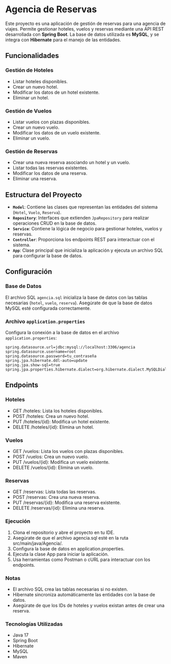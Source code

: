 # Agencia de Reservas

Este proyecto es una aplicación de gestión de reservas para una agencia de viajes. Permite gestionar hoteles, vuelos y reservas mediante una API REST desarrollada con **Spring Boot**. La base de datos utilizada es **MySQL**, y se integra con **Hibernate** para el manejo de las entidades.

## Funcionalidades

### Gestión de Hoteles
- Listar hoteles disponibles.
- Crear un nuevo hotel.
- Modificar los datos de un hotel existente.
- Eliminar un hotel.

### Gestión de Vuelos
- Listar vuelos con plazas disponibles.
- Crear un nuevo vuelo.
- Modificar los datos de un vuelo existente.
- Eliminar un vuelo.

### Gestión de Reservas
- Crear una nueva reserva asociando un hotel y un vuelo.
- Listar todas las reservas existentes.
- Modificar los datos de una reserva.
- Eliminar una reserva.

## Estructura del Proyecto

- **`Model`**: Contiene las clases que representan las entidades del sistema (`Hotel`, `Vuelo`, `Reserva`).
- **`Repository`**: Interfaces que extienden `JpaRepository` para realizar operaciones CRUD en la base de datos.
- **`Service`**: Contiene la lógica de negocio para gestionar hoteles, vuelos y reservas.
- **`Controller`**: Proporciona los endpoints REST para interactuar con el sistema.
- **`App`**: Clase principal que inicializa la aplicación y ejecuta un archivo SQL para configurar la base de datos.

## Configuración

### Base de Datos
El archivo SQL `agencia.sql` inicializa la base de datos con las tablas necesarias (`hotel`, `vuelo`, `reserva`). Asegúrate de que la base de datos MySQL esté configurada correctamente.

### Archivo `application.properties`
Configura la conexión a la base de datos en el archivo `application.properties`:

```properties
spring.datasource.url=jdbc:mysql://localhost:3306/agencia
spring.datasource.username=root
spring.datasource.password=tu_contraseña
spring.jpa.hibernate.ddl-auto=update
spring.jpa.show-sql=true
spring.jpa.properties.hibernate.dialect=org.hibernate.dialect.MySQLDialect
```
## Endpoints
### Hoteles
- GET /hoteles: Lista los hoteles disponibles.
- POST /hoteles: Crea un nuevo hotel.
- PUT /hoteles/{id}: Modifica un hotel existente.
- DELETE /hoteles/{id}: Elimina un hotel.
### Vuelos
- GET /vuelos: Lista los vuelos con plazas disponibles.
- POST /vuelos: Crea un nuevo vuelo.
- PUT /vuelos/{id}: Modifica un vuelo existente.
- DELETE /vuelos/{id}: Elimina un vuelo.
### Reservas
- GET /reservas: Lista todas las reservas.
- POST /reservas: Crea una nueva reserva.
- PUT /reservas/{id}: Modifica una reserva existente.
- DELETE /reservas/{id}: Elimina una reserva.
### Ejecución
1. Clona el repositorio y abre el proyecto en tu IDE.
2. Asegúrate de que el archivo agencia.sql esté en la ruta src/main/java/Agencia/.
3. Configura la base de datos en application.properties.
4. Ejecuta la clase App para iniciar la aplicación.
5. Usa herramientas como Postman o cURL para interactuar con los endpoints.
### Notas
- El archivo SQL crea las tablas necesarias si no existen.
- Hibernate sincroniza automáticamente las entidades con la base de datos.
- Asegúrate de que los IDs de hoteles y vuelos existan antes de crear una reserva.
### Tecnologías Utilizadas
- Java 17
- Spring Boot
- Hibernate
- MySQL
- Maven
